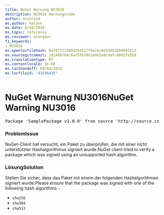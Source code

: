 ```yaml
---
title: NuGet Warnung NU3016
description: NU3016 Warnungscode
author: mishra14
ms.author: karann
ms.date: 8/16/2018
ms.topic: reference
ms.reviewer: anangaur
f1_keywords:
- NU3016
ms.openlocfilehash: 6af87f21580d254527f9a1bc6d14d5188d993412
ms.sourcegitcommit: 1d1406764c6af5fb7801d462e0c4afc9092fa569
ms.translationtype: MT
ms.contentlocale: de-DE
ms.lasthandoff: 09/04/2018
ms.locfileid: "43546435"
---
```

# <a name="nuget-warning-nu3016"></a><span data-ttu-id="6936f-103">NuGet Warnung NU3016</span><span class="sxs-lookup"><span data-stu-id="6936f-103">NuGet Warning NU3016</span></span>

<pre>Package 'SamplePackage v1.0.0' from source 'http://source.com/index.json': The package hash uses an unsupported hash algorithm.</pre>

### <a name="issue"></a><span data-ttu-id="6936f-104">Problem</span><span class="sxs-lookup"><span data-stu-id="6936f-104">Issue</span></span>

<span data-ttu-id="6936f-105">NuGet-Client hat versucht, ein Paket zu überprüfen, die mit einer nicht unterstützter Hashalgorithmus signiert wurde.</span><span class="sxs-lookup"><span data-stu-id="6936f-105">NuGet client tried to verify a package which was signed using an unsupported hash algorithm.</span></span>


### <a name="solution"></a><span data-ttu-id="6936f-106">Lösung</span><span class="sxs-lookup"><span data-stu-id="6936f-106">Solution</span></span>

<span data-ttu-id="6936f-107">Stellen Sie sicher, dass das Paket mit einem der folgenden Hashalgorithmen signiert wurde:</span><span class="sxs-lookup"><span data-stu-id="6936f-107">Please ensure that the package was signed  with one of the following hash algorithms -</span></span> 
* `sha256`
* `sha384`
* `sha512`


